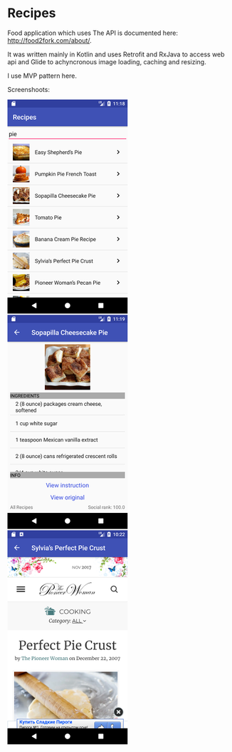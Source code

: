 # Recipes

Food application which uses The API is documented here: http://food2fork.com/about/.

It was written mainly in Kotlin and uses Retrofit and RxJava to access web api and Glide to achyncronous image loading, caching and resizing.

I use MVP pattern here. 


Screenshoots:

![Screen 1](/artifacts/Recipe2.png)
![Screen 1](/artifacts/Recipe3.png)
![Screen 1](/artifacts/Recipe1.png)
